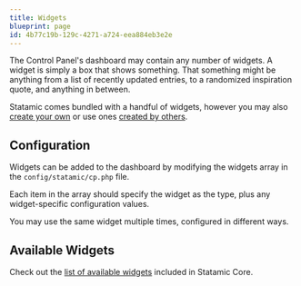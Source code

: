 ```yaml
---
title: Widgets
blueprint: page
id: 4b77c19b-129c-4271-a724-eea884eb3e2e
---
```

The Control Panel's dashboard may contain any number of widgets. A widget is simply a box that shows something. That something might be anything from a list of recently updated entries, to a randomized inspiration quote, and anything in between.

Statamic comes bundled with a handful of widgets, however you may also [create your own](/extending/widgets) or use ones [created by others](https://statamic.com/addons/tags/widget).

## Configuration
Widgets can be added to the dashboard by modifying the widgets array in the `config/statamic/cp.php` file.

Each item in the array should specify the widget as the type, plus any widget-specific configuration values.

You may use the same widget multiple times, configured in different ways.

## Available Widgets

Check out the [list of available widgets](/reference/widgets) included in Statamic Core.
